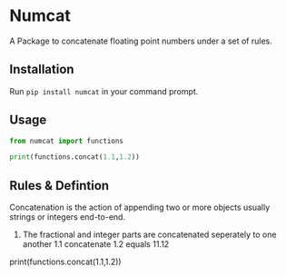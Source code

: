 # Numcat
A Package to concatenate floating point numbers under a set of rules.

## Installation
Run `pip install numcat` in your command prompt.

## Usage
```python
from numcat import functions

print(functions.concat(1.1,1.2))
```

## Rules & Defintion
Concatenation is the action of appending two or more objects usually strings or integers end-to-end.

1. The fractional and integer parts are concatenated seperately to one another
   1.1 concatenate 1.2 equals 11.12 

print(functions.concat(1.1,1.2))
```